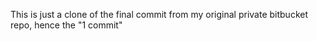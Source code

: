 This is just a clone of the final commit from my original private bitbucket repo, hence the "1 commit"